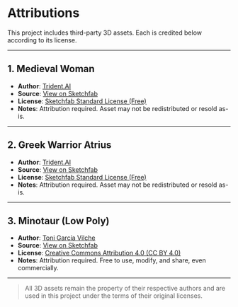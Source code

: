# Attributions

This project includes third-party 3D assets. Each is credited below according to its license.

---

## 1. Medieval Woman

- **Author**: [Trident.AI](https://sketchfab.com/Trident.AI)
- **Source**: [View on Sketchfab](https://sketchfab.com/3d-models/medieval-woman-401245e6825547c89adc71ae41ad8a39)
- **License**: [Sketchfab Standard License (Free)](https://sketchfab.com/licenses)
- **Notes**: Attribution required. Asset may not be redistributed or resold as-is.

---

## 2. Greek Warrior Atrius

- **Author**: [Trident.AI](https://sketchfab.com/Trident.AI)
- **Source**: [View on Sketchfab](https://sketchfab.com/3d-models/greek-warrior-atrius-bbd62384a6c6410996d603e374d71c78)
- **License**: [Sketchfab Standard License (Free)](https://sketchfab.com/licenses)
- **Notes**: Attribution required. Asset may not be redistributed or resold as-is.

---

## 3. Minotaur (Low Poly)

- **Author**: [Toni García Vilche](https://sketchfab.com/zul_gv)
- **Source**: [View on Sketchfab](https://sketchfab.com/3d-models/minotaur-low-poly-e822f283ec9f4985a19e6d60d0b26823)
- **License**: [Creative Commons Attribution 4.0 (CC BY 4.0)](https://creativecommons.org/licenses/by/4.0/)
- **Notes**: Attribution required. Free to use, modify, and share, even commercially.

---

> All 3D assets remain the property of their respective authors and are used in this project under the terms of their original licenses.
